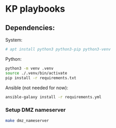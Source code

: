 # KP playbooks 

## Dependencies:
System:
```bash
# apt install python3 python3-pip python3-venv
```

Python:
```bash
python3 -m venv .venv
source ./.venv/bin/activate
pip install -r requirements.txt
```

Ansible (not needed for now):
```bash
ansible-galaxy install -r requirements.yml
```

### Setup DMZ nameserver
```bash
make dmz_nameserver
```

